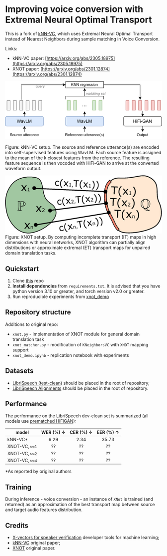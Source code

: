 # Improving voice conversion with Extremal Neural Optimal Transport

This is a fork of [kNN-VC](https://github.com/bshall/knn-vc), which uses Extremal Neural Optimal Transport instead of Nearest Neighbors during sample matching in Voice Conversion.

Links:

- kNN-VC paper: [https://arxiv.org/abs/2305.18975](https://arxiv.org/abs/2305.18975)
- XNOT paper: [https://arxiv.org/abs/2301.12874](https://arxiv.org/abs/2301.12874)


![kNN-VC overview](./pics/knn-vc.png)

Figure: kNN-VC setup. The source and reference utterance(s) are encoded into self-supervised features using WavLM. Each source feature is assigned to the mean of the k closest features from the reference. The resulting feature sequence is then vocoded with HiFi-GAN to arrive at the converted waveform output.

![XNOT method](./pics/OT_map_def_perfect_v6.png)
Figure: XNOT setup. By computing incomplete transport (IT) maps in high dimensions with neural networks, XNOT algorithm can partially align distributions or approximate extremal (ET) transport maps for unpaired domain translation tasks. 

## Quickstart

1. Clone [this](https://github.com/tardis-forever/xnot-vc) repo
2. **Install dependencies** from `requirements.txt`. It is advised that you have python version 3.10 or greater, and torch version v2.0 or greater.
3. Run reproducible experiments from [xnot_demo](./xnot_demo.ipynb) 


## Repository structure

Additions to original repo:
- ```xnot.py``` - implementation of XNOT module for general domain translation task
- ```xnot_matcher.py``` - modification of `KNeighborsVC` with `XNOT` mapping support
- ```xnot_demo.ipynb``` - replication notebook with experiments

## Datasets
- [LibriSpeech (test-clean)](http://www.openslr.org/12) should be placed in the root of repository;
- [LibriSpeech Alignments](https://github.com/CorentinJ/librispeech-alignments) should be placed in the root of repository.


## Performance

The performance on the LibriSpeech dev-clean set is summarized (all models use [prematched HiFiGAN](https://github.com/bshall/knn-vc/releases/download/v0.1/prematch_g_02500000.pt)):

| model          | WER (%) &darr; | CER (%) &darr; |  EER (%) &uarr;  |
|----------------|:--------------:|:--------------:|:----------------:|
| kNN-VC*        |      6.29      |      2.34      |      35.73       | 
| XNOT-VC, `w=1` |       ??       |       ??       |        ??        | 
| XNOT-VC, `w=2` |       ??       |       ??       |        ??        | 
| XNOT-VC, `w=4` |       ??       |       ??       |        ??        | 

*As reported by original authors

## Training

During inference - voice conversion - an instance of `XNot` is trained (and returned) as an approximation of the best transport map between source and target audio features distribution.

## Credits
- [X-vectors for speaker verification](https://huggingface.co/speechbrain/spkrec-xvect-voxceleb) developer tools for machine learning;
- [kNN-VC](https://github.com/bshall/knn-vc) original paper;
- [XNOT](https://github.com/milenagazdieva/ExtremalNeuralOptimalTransport) original paper.
